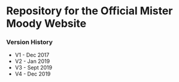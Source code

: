 
# Repository for the Official Mister Moody Website

### Version History
- V1 - Dec 2017
- V2 - Jan 2019
- V3 - Sept 2019
- V4 - Dec 2019 
